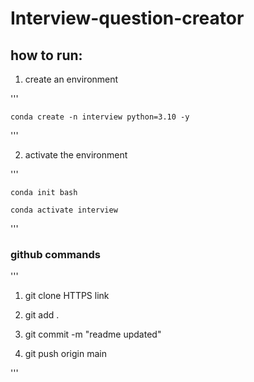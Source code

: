 # Interview-question-creator

## how to run:

1. create an environment

'''

    conda create -n interview python=3.10 -y

'''

2. activate the environment

'''

    conda init bash

    conda activate interview

'''

### github commands


'''

1. git clone HTTPS link

2. git add .

3. git commit -m "readme updated"

4. git push origin main

'''
